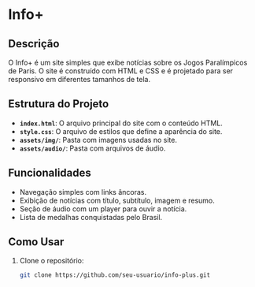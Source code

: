 # Info+

## Descrição

O Info+ é um site simples que exibe notícias sobre os Jogos Paralímpicos de Paris. O site é construído com HTML e CSS e é projetado para ser responsivo em diferentes tamanhos de tela.

## Estrutura do Projeto

- **`index.html`**: O arquivo principal do site com o conteúdo HTML.
- **`style.css`**: O arquivo de estilos que define a aparência do site.
- **`assets/img/`**: Pasta com imagens usadas no site.
- **`assets/audio/`**: Pasta com arquivos de áudio.

## Funcionalidades

- Navegação simples com links âncoras.
- Exibição de notícias com título, subtítulo, imagem e resumo.
- Seção de áudio com um player para ouvir a notícia.
- Lista de medalhas conquistadas pelo Brasil.

## Como Usar

1. Clone o repositório:

   ```bash
   git clone https://github.com/seu-usuario/info-plus.git

